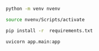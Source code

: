 
```bash
python -m venv nvenv
```

```bash
source nvenv/Scripts/activate
```

```bash
pip install -r  requirements.txt
```

```bash
uvicorn app.main:app
```
